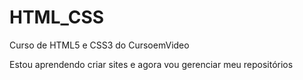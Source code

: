 # HTML_CSS
 Curso de HTML5 e CSS3 do CursoemVideo

Estou aprendendo criar sites e agora vou gerenciar meu repositórios